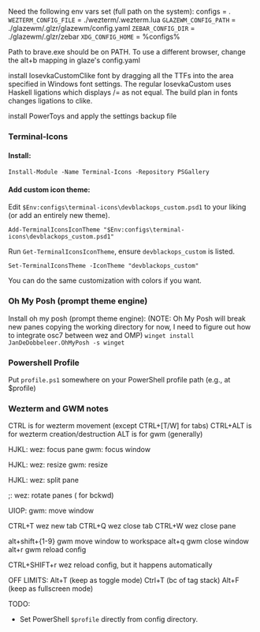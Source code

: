 Need the following env vars set (full path on the system):
configs = .
`WEZTERM_CONFIG_FILE` = ./wezterm/.wezterm.lua
`GLAZEWM_CONFIG_PATH` = ./glazewm/.glzr/glazewm/config.yaml
`ZEBAR_CONFIG_DIR` = ./glazewm/.glzr/zebar
`XDG_CONFIG_HOME` = %configs%

Path to brave.exe should be on PATH. To use a different browser, change the
alt+b mapping in glaze's config.yaml

install IosevkaCustomClike font by dragging all the TTFs into the area
specified in Windows font settings.
The regular IosevkaCustom uses Haskell ligations which displays /= as not equal.
The build plan in fonts changes ligations to clike.

install PowerToys and apply the settings backup file

### Terminal-Icons

#### Install:
`Install-Module -Name Terminal-Icons -Repository PSGallery`

#### Add custom icon theme:
Edit `$Env:configs\terminal-icons\devblackops_custom.psd1` to your liking (or
add an entirely new theme).

`Add-TerminalIconsIconTheme "$Env:configs\terminal-icons\devblackops_custom.psd1"`

Run `Get-TerminalIconsIconTheme`, ensure `devblackops_custom` is listed.

`Set-TerminalIconsTheme -IconTheme "devblackops_custom"`

You can do the same customization with colors if you want.

### Oh My Posh (prompt theme engine)

Install oh my posh (prompt theme engine):
(NOTE: Oh My Posh will break new panes copying the working directory for now, I
need to figure out how to integrate osc7 between wez and OMP)
`winget install JanDeDobbeleer.OhMyPosh -s winget`

### Powershell Profile
Put `profile.ps1` somewhere on your PowerShell profile path (e.g., at $profile)

### Wezterm and GWM notes
CTRL is for wezterm movement (except CTRL+[T/W] for tabs)
CTRL+ALT is for wezterm creation/destruction
ALT is for gwm
(generally)

HJKL:
wez: focus pane
gwm: focus window

<shift>HJKL:
wez: resize 
gwm: resize

HJKL:
wez: split pane

;:
wez: rotate panes (<shift> for bckwd)

UIOP:
gwm: move window

CTRL+T wez new tab
CTRL+Q wez close tab
CTRL+W wez close pane

alt+shift+{1-9} gwm move window to workspace
alt+q gwm close window
alt+r gwm reload config

CTRL+SHIFT+r wez reload config, but it happens automatically

OFF LIMITS:
Alt+T  (keep as toggle mode)
Ctrl+T (bc of tag stack)
Alt+F  (keep as fullscreen mode)

TODO:
* Set PowerShell `$profile` directly from config directory. 


